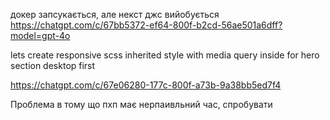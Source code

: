 докер запсукається, але некст джс вийобується
https://chatgpt.com/c/67bb5372-ef64-800f-b2cd-56ae501a6dff?model=gpt-4o

<!-- Скопіровать ерп -->

<!-- Зробити для неї репозиторій на гітхар -->
<!-- Скачати роотс вставити замість реакта. -->
<!-- Поправити пакадж жсон -->
<!-- Билд -->
<!-- Ап -->

<!-- видалити лишні контролери і моделі, -->
<!-- залишити аутентифікацію і якийсь контролер з моделлю для програми -->
<!-- Прибрати аутентифікацію для запитів з цієї сторінки -->
<!-- Спробувати відправити запит на бек і отримати шось з бази -->
<!-- Запушить в гілку -->
<!-- Відібрати фотки -->
<!-- По прибирати зі сторінки все лишнє -->

lets create responsive scss inherited style with media query inside for hero section desktop first

https://chatgpt.com/c/67e06280-177c-800f-a73b-9a38bb5ed7f4

Проблема в тому що пхп має нерпаивльний час, спробувати
